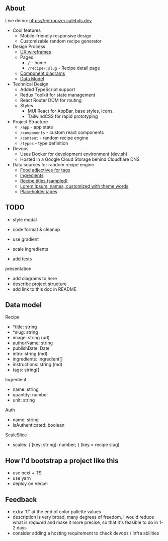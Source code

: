 ## About

Live demo: https://entropizer.calebds.dev

- Cool features
  - Mobile-friendly responsive design
  - Customizable random recipe generator
- Design Process
  - [UX wireframes](https://drive.google.com/file/d/1pOgbSXbPwX7bsYZtMwsLaZoKTYr_KTly/view?usp=sharing)
  - Pages
    - `/` - home
    - `/recipe/:slug` - Recipe detail page
  - [Component diagrams](https://docs.google.com/presentation/d/1a7bsjx7QPOEvrrmIchEWJd6rpAe5lsPouJADmcMwwIw/edit?usp=sharing)
  - [Data Model](#data-model)
- Technical Design
  - Added TypeScript support
  - Redux Toolkit for state management
  - React Router DOM for routing
  - Styles
    - MUI React for AppBar, base styles, icons.
    - TailwindCSS for rapid prototyping
- Project Structure
  - `/app` - app state
  - `/components` - custom react components
  - `/content` - random recipe engine
  - `/types` - type definition
- Devops
  - Uses Docker for development environment (dev.sh)
  - Hosted in a Google Cloud Storage behind Cloudflare DNS
- Data sources for random recipe engine
  - [Food adjectives for tags](https://englishstudyhere-com.cdn.ampproject.org/c/s/englishstudyhere.com/grammar/adjectives/food-adjectives-list-of-food-adjectives/amp/)
  - [Ingredients](https://github.com/schollz/food-identicon/blob/master/ingredients.txt)
  - [Recipe titles (sampled)](https://github.com/dpapathanasiou/recipes)
  - [Lorem Ipsum, names, customized with theme words](https://github.com/dejavu1987/jabber)
  - [Placeholder iages](https://www.placeholder.com/)


## TODO
- style modal
- code format & cleanup

- use gradient
- scale ingredients
- add tests

presentation
- add diagrams to here
- describe project structure
- add link to this doc in README

## Data model

Recipe
- *title: string
- *slug: string
- image: string (url)
- authorName: string
- publishDate: Date
- intro: string (md)
- ingredients: Ingredient[]
- instructions: string (md)
- tags: string[]

Ingredient
- name: string
- quantity: number
- unit: string

Auth
- name: string
- isAuthenticated: boolean

ScaleSlice
- scales: { [key: string]: number; } (key = recipe slug)

## How I'd bootstrap a project like this
- use next + TS
- use yarn
- deploy on Vercel

## Feedback
- extra 'ff' at the end of color pallette values
- description is very broad, many degrees of freedom, I would reduce what is _required_ and make it more precise, so that it's feasible to do in 1-2 days
- consider adding a hosting requirement to check devops / infra abilities